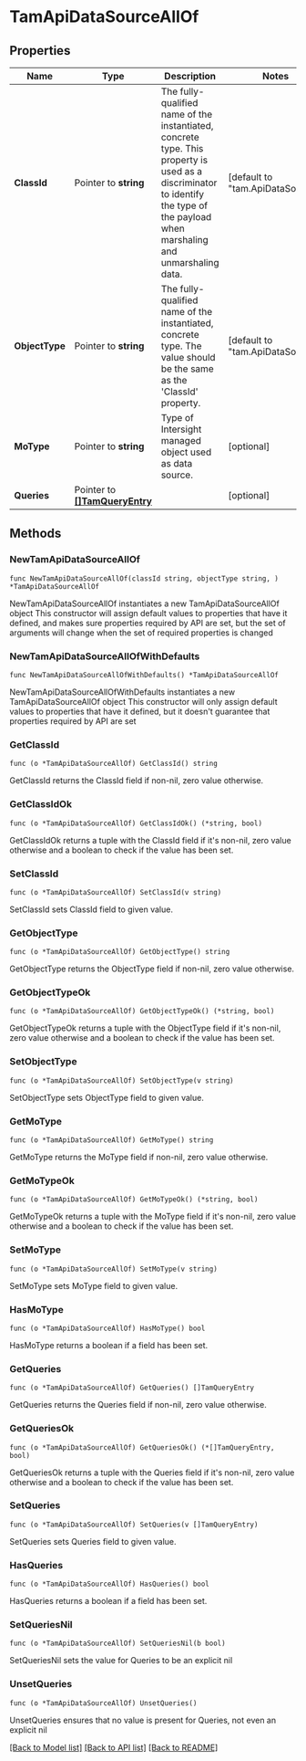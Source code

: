 # TamApiDataSourceAllOf

## Properties

Name | Type | Description | Notes
------------ | ------------- | ------------- | -------------
**ClassId** | Pointer to **string** | The fully-qualified name of the instantiated, concrete type. This property is used as a discriminator to identify the type of the payload when marshaling and unmarshaling data. | [default to "tam.ApiDataSource"]
**ObjectType** | Pointer to **string** | The fully-qualified name of the instantiated, concrete type. The value should be the same as the &#39;ClassId&#39; property. | [default to "tam.ApiDataSource"]
**MoType** | Pointer to **string** | Type of Intersight managed object used as data source. | [optional] 
**Queries** | Pointer to [**[]TamQueryEntry**](TamQueryEntry.md) |  | [optional] 

## Methods

### NewTamApiDataSourceAllOf

`func NewTamApiDataSourceAllOf(classId string, objectType string, ) *TamApiDataSourceAllOf`

NewTamApiDataSourceAllOf instantiates a new TamApiDataSourceAllOf object
This constructor will assign default values to properties that have it defined,
and makes sure properties required by API are set, but the set of arguments
will change when the set of required properties is changed

### NewTamApiDataSourceAllOfWithDefaults

`func NewTamApiDataSourceAllOfWithDefaults() *TamApiDataSourceAllOf`

NewTamApiDataSourceAllOfWithDefaults instantiates a new TamApiDataSourceAllOf object
This constructor will only assign default values to properties that have it defined,
but it doesn't guarantee that properties required by API are set

### GetClassId

`func (o *TamApiDataSourceAllOf) GetClassId() string`

GetClassId returns the ClassId field if non-nil, zero value otherwise.

### GetClassIdOk

`func (o *TamApiDataSourceAllOf) GetClassIdOk() (*string, bool)`

GetClassIdOk returns a tuple with the ClassId field if it's non-nil, zero value otherwise
and a boolean to check if the value has been set.

### SetClassId

`func (o *TamApiDataSourceAllOf) SetClassId(v string)`

SetClassId sets ClassId field to given value.


### GetObjectType

`func (o *TamApiDataSourceAllOf) GetObjectType() string`

GetObjectType returns the ObjectType field if non-nil, zero value otherwise.

### GetObjectTypeOk

`func (o *TamApiDataSourceAllOf) GetObjectTypeOk() (*string, bool)`

GetObjectTypeOk returns a tuple with the ObjectType field if it's non-nil, zero value otherwise
and a boolean to check if the value has been set.

### SetObjectType

`func (o *TamApiDataSourceAllOf) SetObjectType(v string)`

SetObjectType sets ObjectType field to given value.


### GetMoType

`func (o *TamApiDataSourceAllOf) GetMoType() string`

GetMoType returns the MoType field if non-nil, zero value otherwise.

### GetMoTypeOk

`func (o *TamApiDataSourceAllOf) GetMoTypeOk() (*string, bool)`

GetMoTypeOk returns a tuple with the MoType field if it's non-nil, zero value otherwise
and a boolean to check if the value has been set.

### SetMoType

`func (o *TamApiDataSourceAllOf) SetMoType(v string)`

SetMoType sets MoType field to given value.

### HasMoType

`func (o *TamApiDataSourceAllOf) HasMoType() bool`

HasMoType returns a boolean if a field has been set.

### GetQueries

`func (o *TamApiDataSourceAllOf) GetQueries() []TamQueryEntry`

GetQueries returns the Queries field if non-nil, zero value otherwise.

### GetQueriesOk

`func (o *TamApiDataSourceAllOf) GetQueriesOk() (*[]TamQueryEntry, bool)`

GetQueriesOk returns a tuple with the Queries field if it's non-nil, zero value otherwise
and a boolean to check if the value has been set.

### SetQueries

`func (o *TamApiDataSourceAllOf) SetQueries(v []TamQueryEntry)`

SetQueries sets Queries field to given value.

### HasQueries

`func (o *TamApiDataSourceAllOf) HasQueries() bool`

HasQueries returns a boolean if a field has been set.

### SetQueriesNil

`func (o *TamApiDataSourceAllOf) SetQueriesNil(b bool)`

 SetQueriesNil sets the value for Queries to be an explicit nil

### UnsetQueries
`func (o *TamApiDataSourceAllOf) UnsetQueries()`

UnsetQueries ensures that no value is present for Queries, not even an explicit nil

[[Back to Model list]](../README.md#documentation-for-models) [[Back to API list]](../README.md#documentation-for-api-endpoints) [[Back to README]](../README.md)


